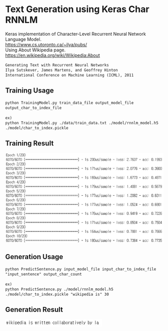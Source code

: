 Text Generation using Keras Char RNNLM
===========================================

Keras implementation of Character-Level Recurrent Neural Network Language Model.  
https://www.cs.utoronto.ca/~ilya/pubs/  
Using About Wikipedia page.  
https://en.wikipedia.org/wiki/Wikipedia:About
	
    Generating Text with Recurrent Neural Networks
    Ilya Sutskever, James Martens, and Geoffrey Hinton
    International Conference on Machine Learning (ICML), 2011

Training Usage
-----

    python TrainingModel.py train_data_file output_model_file output_char_to_index_file

    ex)
    python TrainingModel.py ./data/train_data.txt ./model/rnnlm_model.h5 ./model/char_to_index.pickle

Training Result
-----

![train_result.jpg](./example/train_result.jpg)

Generation Usage
-----

    python PredictSentence.py input_model_file input_char_to_index_file "input_sentence" output_char_count

    ex)
    python PredictSentence.py ./model/rnnlm_model.h5 ./model/char_to_index.pickle "wikipedia is" 30

Generation Result
-----

![generation_result.jpg](./example/generation_result.jpg)